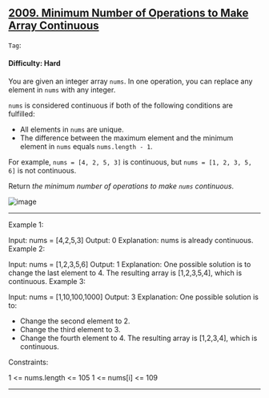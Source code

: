 ## [2009. Minimum Number of Operations to Make Array Continuous](https://leetcode.com/problems/minimum-number-of-operations-to-make-array-continuous)

```Tag```:

#### Difficulty: Hard

You are given an integer array ```nums```. In one operation, you can replace any element in ```nums``` with any integer.

```nums``` is considered continuous if both of the following conditions are fulfilled:

- All elements in ```nums``` are unique.
- The difference between the maximum element and the minimum element in ```nums``` equals ```nums.length - 1```.

For example, ```nums = [4, 2, 5, 3]``` is continuous, but ```nums = [1, 2, 3, 5, 6]``` is not continuous.

Return _the minimum number of operations to make ```nums``` continuous_.

![image](https://github.com/quananhle/Python/assets/35042430/5d0232bf-0ac3-4fed-a014-0c237db0e16d)

---

Example 1:

Input: nums = [4,2,5,3]
Output: 0
Explanation: nums is already continuous.
Example 2:

Input: nums = [1,2,3,5,6]
Output: 1
Explanation: One possible solution is to change the last element to 4.
The resulting array is [1,2,3,5,4], which is continuous.
Example 3:

Input: nums = [1,10,100,1000]
Output: 3
Explanation: One possible solution is to:
- Change the second element to 2.
- Change the third element to 3.
- Change the fourth element to 4.
The resulting array is [1,2,3,4], which is continuous.
 

Constraints:

1 <= nums.length <= 105
1 <= nums[i] <= 109

---
